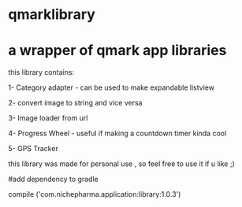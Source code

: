 # qmarklibrary

# a wrapper of qmark app libraries

this library contains:

1- Category adapter - can be used to make expandable listview

2- convert image to string and vice versa

3- Image loader from url

4- Progress Wheel - useful if making a countdown timer kinda cool

5- GPS Tracker

this library was made for personal use , so feel free to use it if u like ;)

#add dependency to gradle

compile ('com.nichepharma.application:library:1.0.3')
